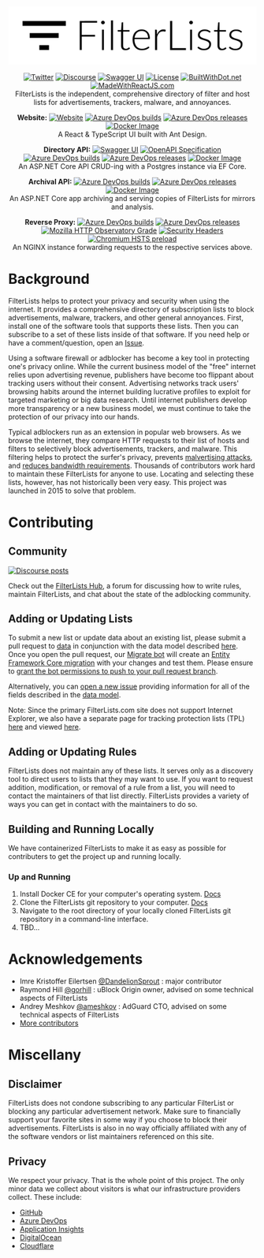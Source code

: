 <p align="center"><img src="https://github.com/collinbarrett/FilterLists/blob/master/imgs/logo_filterlists.png"></p>

<p align="center">
<a href="https://twitter.com/FilterLists"><img alt="Twitter" src="https://img.shields.io/twitter/follow/FilterLists?style=social"></a>
<a href="https://hub.filterlists.com"><img alt="Discourse" src="https://img.shields.io/discourse/https/hub.filterlists.com/status.svg"></a>
<a href="https://filterlists.com/api"><img alt="Swagger UI" src="https://img.shields.io/website-up-down-green-red/http/shields.io.svg?label=API%20Docs" /></a>
<a href="https://github.com/collinbarrett/FilterLists/blob/master/LICENSE"><img alt="License" src="https://img.shields.io/github/license/collinbarrett/filterlists.svg"></a>
<a href="https://builtwithdot.net/project/125/filterlists"><img alt="BuiltWithDot.net" src="https://builtwithdot.net/project/125/filterlists/badge" /></a>
<a href="https://madewithreactjs.com/p/filterlists/shield-link"><img alt="MadeWithReactJS.com" src="https://madewithreactjs.com/storage/repo-shields/2335-shield.svg"/></a>
<br/>FilterLists is the independent, comprehensive directory of filter and host lists for advertisements, trackers, malware, and annoyances.</p>

<p align="center"><b>Website:</b>
<a href="https://filterlists.com/"><img alt="Website" src="https://img.shields.io/website-up-down-green-red/http/shields.io.svg?label=Website" /></a>
<a href="https://dev.azure.com/collinbarrett/FilterLists/_build/latest?definitionId=18"><img alt="Azure DevOps builds" src="https://dev.azure.com/collinbarrett/FilterLists/_apis/build/status/Web?branchName=master" /></a>
<a href="https://dev.azure.com/collinbarrett/FilterLists/_release?definitionId=4"><img alt="Azure DevOps releases" src="https://vsrm.dev.azure.com/collinbarrett/_apis/public/Release/badge/b06a3d5c-459e-4789-9735-0f5969006fe8/4/5" /></a>
<a href="https://github.com/users/collinbarrett/packages/container/package/filterlists-web"><img alt="Docker Image" src="https://img.shields.io/badge/docker%20image-web-blue" /></a>
<br/>A React & TypeScript UI built with Ant Design.</p>

<p align="center"><b>Directory API:</b>
<a href="https://filterlists.com/api"><img alt="Swagger UI" src="https://img.shields.io/website-up-down-green-red/http/shields.io.svg?label=Directory%20API" /></a>
<a href="https://filterlists.com/api/directory/v1/swagger.json"><img alt="OpenAPI Specification" src="https://img.shields.io/swagger/valid/3.0?specUrl=https%3A%2F%2Ffilterlists.com%2Fapi%2Fdirectory%2Fv1%2Fswagger.json" ></a>
<a href="https://dev.azure.com/collinbarrett/FilterLists/_build/latest?definitionId=27"><img alt="Azure DevOps builds" src="https://dev.azure.com/collinbarrett/FilterLists/_apis/build/status/Directory%20API?branchName=master" /></a>
<a href="https://dev.azure.com/collinbarrett/FilterLists/_release?definitionId=3"><img alt="Azure DevOps releases" src="https://vsrm.dev.azure.com/collinbarrett/_apis/public/Release/badge/b06a3d5c-459e-4789-9735-0f5969006fe8/3/4" /></a>
<a href="https://github.com/users/collinbarrett/packages/container/package/filterlists-directory-api"><img alt="Docker Image" src="https://img.shields.io/badge/docker%20image-directory--api-blue" /></a>
<br/>An ASP.NET Core API CRUD-ing with a Postgres instance via EF Core.</p>

<p align="center"><b>Archival API:</b>
<a href="https://dev.azure.com/collinbarrett/FilterLists/_build/latest?definitionId=29"><img alt="Azure DevOps builds" src="https://dev.azure.com/collinbarrett/FilterLists/_apis/build/status/Archival%20API?branchName=master" /></a>
<a href="https://dev.azure.com/collinbarrett/FilterLists/_release?definitionId=7"><img alt="Azure DevOps releases" src="https://vsrm.dev.azure.com/collinbarrett/_apis/public/Release/badge/b06a3d5c-459e-4789-9735-0f5969006fe8/7/8" /></a>
<a href="https://github.com/users/collinbarrett/packages/container/package/filterlists-archival-api"><img alt="Docker Image" src="https://img.shields.io/badge/docker%20image-archival--api-blue" /></a>
<br/>An ASP.NET Core app archiving and serving copies of FilterLists for mirrors and analysis.</p>

<p align="center"><b>Reverse Proxy:</b>
<a href="https://dev.azure.com/collinbarrett/FilterLists/_build/latest?definitionId=21"><img alt="Azure DevOps builds" src="https://dev.azure.com/collinbarrett/FilterLists/_apis/build/status/Reverse%20Proxy?branchName=master" /></a>
<a href="https://dev.azure.com/collinbarrett/FilterLists/_release?definitionId=5"><img alt="Azure DevOps releases" src="https://vsrm.dev.azure.com/collinbarrett/_apis/public/Release/badge/b06a3d5c-459e-4789-9735-0f5969006fe8/5/6" /></a>
<a href="https://observatory.mozilla.org/analyze/filterlists.com"><img alt="Mozilla HTTP Observatory Grade" src="https://img.shields.io/mozilla-observatory/grade/filterlists.com?publish"></a>
<a href="https://securityheaders.com/?q=https%3A%2F%2Ffilterlists.com"><img alt="Security Headers" src="https://img.shields.io/security-headers?url=https%3A%2F%2Ffilterlists.com"></a>
<a href="https://hstspreload.org/?domain=filterlists.com"><img alt="Chromium HSTS preload" src="https://img.shields.io/hsts/preload/filterlists.com"></a>
<br/>An NGINX instance forwarding requests to the respective services above.</p>

# Background

FilterLists helps to protect your privacy and security when using the internet. It provides a comprehensive directory of subscription lists to block advertisements, malware, trackers, and other general annoyances. First, install one of the software tools that supports these lists. Then you can subscribe to a set of these lists inside of that software. If you need help or have a comment/question, open an [Issue](https://github.com/collinbarrett/FilterLists/issues).

Using a software firewall or adblocker has become a key tool in protecting one's privacy online. While the current business model of the "free" internet relies upon advertising revenue, publishers have become too flippant about tracking users without their consent. Advertising networks track users' browsing habits around the internet building lucrative profiles to exploit for targeted marketing or big data research. Until internet publishers develop more transparency or a new business model, we must continue to take the protection of our privacy into our hands.

Typical adblockers run as an extension in popular web browsers. As we browse the internet, they compare HTTP requests to their list of hosts and filters to selectively block advertisements, trackers, and malware. This filtering helps to protect the surfer's privacy, prevents [malvertising attacks](http://www.wired.com/insights/2014/11/malvertising-is-cybercriminals-latest-sweet-spot/ "Why Malvertising Is Cybercriminals' Latest Sweet Spot - Wired"), and [reduces bandwidth requirements](http://venturebeat.com/2015/07/08/blocking-ads-can-cut-network-traffic-25-to-40-study-shows/ "Blocking Ads Can Cut Network Traffic 25% to 40%, Study Shows - VentureBeat"). Thousands of contributors work hard to maintain these FilterLists for anyone to use. Locating and selecting these lists, however, has not historically been very easy. This project was launched in 2015 to solve that problem.

# Contributing

## Community

<a href="https://hub.filterlists.com"><img alt="Discourse posts" src="https://img.shields.io/discourse/https/hub.filterlists.com/posts.svg"></a>

Check out the <a href="https://hub.filterlists.com">FilterLists Hub</a>, a forum for discussing how to write rules, maintain FilterLists, and chat about the state of the adblocking community.

## Adding or Updating Lists

To submit a new list or update data about an existing list, please submit a pull request to [data](https://github.com/collinbarrett/FilterLists/tree/master/services/Directory/data) in conjunction with the data model described [here](https://github.com/collinbarrett/FilterLists/wiki/Data-Model_sidebar). Once you open the pull request, our [Migrate bot](https://github.com/collinbarrett/FilterLists/blob/master/services/Directory/azure-pipelines.migrate.yaml) will create an [Entity Framework Core migration](https://docs.microsoft.com/en-us/ef/core/managing-schemas/migrations/?tabs=dotnet-core-cli) with your changes and test them. Please ensure to [grant the bot permissions to push to your pull request branch](https://help.github.com/en/github/collaborating-with-issues-and-pull-requests/allowing-changes-to-a-pull-request-branch-created-from-a-fork).

Alternatively, you can [open a new issue](https://github.com/collinbarrett/FilterLists/issues/new) providing information for all of the fields described in the [data model](https://github.com/collinbarrett/FilterLists/wiki/Data-Model_sidebar).

Note: Since the primary FilterLists.com site does not support Internet Explorer, we also have a separate page for tracking protection lists (TPL) [here](https://github.com/collinbarrett/FilterLists/blob/master/web/public/tpl.html) and viewed [here](https://filterlists.com/tpl.html).

## Adding or Updating Rules

FilterLists does not maintain any of these lists. It serves only as a discovery tool to direct users to lists that they may want to use. If you want to request addition, modification, or removal of a rule from a list, you will need to contact the maintainers of that list directly. FilterLists provides a variety of ways you can get in contact with the maintainers to do so.

## Building and Running Locally

We have containerized FilterLists to make it as easy as possible for contributers to get the project up and running locally.

### Up and Running

1. Install Docker CE for your computer's operating system. [Docs](https://docs.docker.com/install/)
2. Clone the FilterLists git repository to your computer. [Docs](https://help.github.com/en/articles/cloning-a-repository)
3. Navigate to the root directory of your locally cloned FilterLists git repository in a command-line interface.
4. TBD...

# Acknowledgements

- Imre Kristoffer Eilertsen [@DandelionSprout](https://github.com/DandelionSprout) : major contributor
- Raymond Hill [@gorhill](https://github.com/gorhill) : uBlock Origin owner, advised on some technical aspects of FilterLists
- Andrey Meshkov [@ameshkov](https://github.com/ameshkov) : AdGuard CTO, advised on some technical aspects of FilterLists
- [More contributors](https://github.com/collinbarrett/FilterLists/graphs/contributors)

# Miscellany

## Disclaimer

FilterLists does not condone subscribing to any particular FilterList or blocking any particular advertisement network. Make sure to financially support your favorite sites in some way if you choose to block their advertisements. FilterLists is also in no way officially affiliated with any of the software vendors or list maintainers referenced on this site.

## Privacy

We respect your privacy. That is the whole point of this project. The only minor data we collect about visitors is what our infrastructure providers collect. These include:

- [GitHub](https://help.github.com/articles/github-privacy-statement/)
- [Azure DevOps](https://docs.microsoft.com/en-us/azure/devops/organizations/security/data-protection?view=azure-devops)
- [Application Insights](https://docs.microsoft.com/en-us/azure/azure-monitor/app/data-retention-privacy)
- [DigitalOcean](https://www.digitalocean.com/legal/privacy-policy/)
- [Cloudflare](https://www.cloudflare.com/analytics/)
